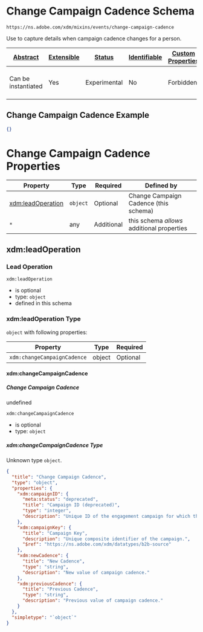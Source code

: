 
# Change Campaign Cadence Schema

```
https://ns.adobe.com/xdm/mixins/events/change-campaign-cadence
```

Use to capture details when campaign cadence changes for a person.

| [Abstract](../../../../abstract.md) | [Extensible](../../../../extensions.md) | [Status](../../../../status.md) | [Identifiable](../../../../id.md) | [Custom Properties](../../../../extensions.md) | [Additional Properties](../../../../extensions.md) | Defined In |
|-------------------------------------|-----------------------------------------|---------------------------------|-----------------------------------|------------------------------------------------|----------------------------------------------------|------------|
| Can be instantiated | Yes | Experimental | No | Forbidden | Permitted | [fieldgroups/experience-event/events/change-campaign-cadence.schema.json](fieldgroups/experience-event/events/change-campaign-cadence.schema.json) |

## Change Campaign Cadence Example
```json
{}
```

# Change Campaign Cadence Properties

| Property | Type | Required | Defined by |
|----------|------|----------|------------|
| [xdm:leadOperation](#xdmleadoperation) | `object` | Optional | Change Campaign Cadence (this schema) |
| `*` | any | Additional | this schema *allows* additional properties |

## xdm:leadOperation
### Lead Operation

`xdm:leadOperation`
* is optional
* type: `object`
* defined in this schema

### xdm:leadOperation Type


`object` with following properties:


| Property | Type | Required |
|----------|------|----------|
| `xdm:changeCampaignCadence`| object | Optional |



#### xdm:changeCampaignCadence
##### Change Campaign Cadence

undefined

`xdm:changeCampaignCadence`
* is optional
* type: `object`

##### xdm:changeCampaignCadence Type

Unknown type `object`.

```json
{
  "title": "Change Campaign Cadence",
  "type": "object",
  "properties": {
    "xdm:campaignID": {
      "meta:status": "deprecated",
      "title": "Campaign ID (deprecated)",
      "type": "integer",
      "description": "Unique ID of the engagement campaign for which the cadence changed."
    },
    "xdm:campaignKey": {
      "title": "Campaign Key",
      "description": "Unique composite identifier of the campaign.",
      "$ref": "https://ns.adobe.com/xdm/datatypes/b2b-source"
    },
    "xdm:newCadence": {
      "title": "New Cadence",
      "type": "string",
      "description": "New value of campaign cadence."
    },
    "xdm:previousCadence": {
      "title": "Previous Cadence",
      "type": "string",
      "description": "Previous value of campaign cadence."
    }
  },
  "simpletype": "`object`"
}
```









